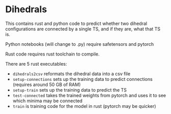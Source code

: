 # Dihedrals

This contains rust and python code to predict whether two dihedral configurations are connected by a single TS, and if they are, what that TS is.

Python notebooks (will change to .py) require safetensors and pytorch

Rust code requires rust toolchain to compile.

There are 5 rust executables:

* `dihedrals2csv` reformats the dihedral data into a csv file
* `setup-connections` sets up the training data to predict connections (requires around 50 GB of RAM)
* `setup-train` sets up the training data to predict the TS
* `test-connected` takes the trained weights from pytorch and uses it to see which minima may be connected
* `train` is training code for the model in rust (pytorch may be quicker)
